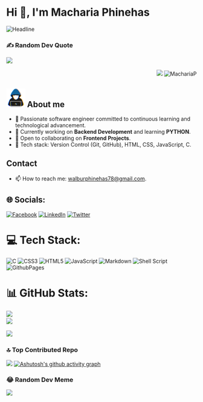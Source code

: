# Hi 👋, I'm Macharia Phinehas
<img src="https://readme-typing-svg.herokuapp.com?color=0000FF&size=32&center=true&vCenter=true&width=600&height=50&lines=Hi+there+I'm+Macharia+%F0%9F%91%8B;👨‍💻+++Full-Stack+Developer;Software+Engineer;Student+@+ALX+Africa;Problem+Solver;Codebase:+Stable+" alt="Headline" /> </div>
### ✍️ Random Dev Quote
![](https://quotes-github-readme.vercel.app/api?type=horizontal&theme=tokyonight)


<!-- ![GitHub Activity Graph](https://activity-graph.herokuapp.com/graph?username=MachariaP&bg_color=1d2a3a&color=5BCDEC&line=5BCDEC&point=FFFFFF&hide_border=true) -->

<p align="right">
  <img src="https://media.giphy.com/media/WUlplcMpOCEmTGBtBW/giphy.gif" width="30">
  <img src="https://komarev.com/ghpvc/?username=MachariaP&label=Profile%20views&color=0e75b6&style=flat" alt="MachariaP" />
</p>

## <picture><img src = "https://github.com/0xAbdulKhalid/0xAbdulKhalid/raw/main/assets/mdImages/about_me.gif" width = 50px></picture> **About me**

- 🌱 Passionate software engineer committed to continuous learning and technological advancement.
- 🔭 Currently working on **Backend Development** and learning **PYTHON**.
- 👯 Open to collaborating on **Frontend Projects**.
- 💬 Tech stack: Version Control (Git, GitHub), HTML, CSS, JavaScript, C.

## Contact

- 📫 How to reach me: [walburphinehas78@gmail.com](mailto:walburphinehas78@gmail.com).


## 🌐 Socials:
[![Facebook](https://img.shields.io/badge/Facebook-%231877F2.svg?logo=Facebook&logoColor=white)](https://facebook.com/https://www.facebook.com/Phinehas78/) [![LinkedIn](https://img.shields.io/badge/LinkedIn-%230077B5.svg?logo=linkedin&logoColor=white)](https://linkedin.com/in/https://www.linkedin.com/in/macharia-phinehas-5a11ba154/) [![Twitter](https://img.shields.io/badge/Twitter-%231DA1F2.svg?logo=Twitter&logoColor=white)](https://twitter.com/@_M_Phinehas) 

# 💻 Tech Stack:
![C](https://img.shields.io/badge/c-%2300599C.svg?style=for-the-badge&logo=c&logoColor=white) ![CSS3](https://img.shields.io/badge/css3-%231572B6.svg?style=for-the-badge&logo=css3&logoColor=white) ![HTML5](https://img.shields.io/badge/html5-%23E34F26.svg?style=for-the-badge&logo=html5&logoColor=white) ![JavaScript](https://img.shields.io/badge/javascript-%23323330.svg?style=for-the-badge&logo=javascript&logoColor=%23F7DF1E) ![Markdown](https://img.shields.io/badge/markdown-%23000000.svg?style=for-the-badge&logo=markdown&logoColor=white) ![Shell Script](https://img.shields.io/badge/shell_script-%23121011.svg?style=for-the-badge&logo=gnu-bash&logoColor=white) ![GithubPages](https://img.shields.io/badge/github%20pages-121013?style=for-the-badge&logo=github&logoColor=white)
# 📊 GitHub Stats:
![](https://github-readme-stats.vercel.app/api?username=MachariaP&theme=dark&hide_border=false&include_all_commits=true&count_private=true)<br/>
![](https://github-readme-streak-stats.herokuapp.com/?user=MachariaP&theme=dark&hide_border=false)<br/>
  

![](https://github-readme-stats.vercel.app/api/top-langs/?username=MachariaP&theme=dark&hide_border=false&include_all_commits=true&count_private=true&layout=compact)
<!-- ![GitHub Activity Graph](https://activity-graph.herokuapp.com/graph?username=MachariaP&bg_color=1d2a3a&color=5BCDEC&line=5BCDEC&point=FFFFFF&hide_border=true) -->





### 🔝 Top Contributed Repo
![](https://github-contributor-stats.vercel.app/api?username=MachariaP&limit=5&theme=chalk&combine_all_yearly_contributions=true)
[![Ashutosh's github activity graph](https://github-readme-activity-graph.vercel.app/graph?username=MachariaP&bg_color=ffcfe9&color=9e4c98&line=9e4c98&point=403d3d&area=true&hide_border=true)](https://github.com/ashutosh00710/github-readme-activity-graph)

### 😂 Random Dev Meme
<img src='https://randommeme-five.vercel.app/' style="height: 400px;"/>


